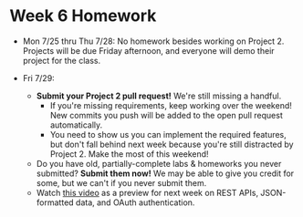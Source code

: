 # Week 6 Homework

- Mon 7/25 thru Thu 7/28: No homework besides working on Project 2. Projects will be due Friday afternoon, and everyone will demo their project for the class.

- Fri 7/29:
  - **Submit your Project 2 pull request!** We're still missing a handful.
    - If you're missing requirements, keep working over the weekend! New commits you push will be added to the open pull request automatically.
    - You need to show us you can implement the required features, but don't fall behind next week because you're still distracted by Project 2. Make the most of this weekend!
  - Do you have old, partially-complete labs & homeworks you never submitted? **Submit them now!** We may be able to give you credit for some, but we can't if you never submit them.
  - Watch [this video](https://www.youtube.com/watch?v=7YcW25PHnAA) as a preview for next week on REST APIs, JSON-formatted data, and OAuth authentication.
